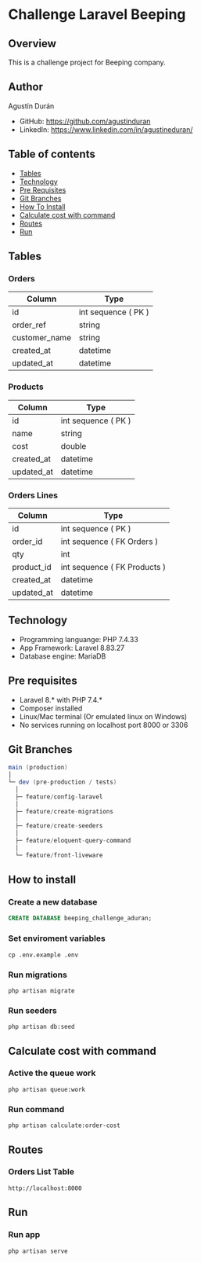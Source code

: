 # Challenge Laravel Beeping

## Overview
This is a challenge project for Beeping company.

## Author

Agustín Durán

- GitHub: https://github.com/agustinduran
- LinkedIn: https://www.linkedin.com/in/agustineduran/

## Table of contents

- [Tables](#tables)
- [Technology](#technology)
- [Pre Requisites](#pre-requisites)
- [Git Branches](#git-branches)
- [How To Install](#how-to-install)
- [Calculate cost with command](#calculate-cost-with-command)
- [Routes](#routes)
- [Run](#run)

## Tables

### Orders

Column | Type
------ | ----
id | int sequence ( PK )
order_ref | string
customer_name | string
created_at | datetime
updated_at | datetime

### Products
Column | Type
------ | ----
id | int sequence ( PK )
name | string
cost | double
created_at | datetime
updated_at | datetime

### Orders Lines
Column | Type
------ | ----
id | int sequence ( PK )
order_id | int sequence ( FK Orders )
qty | int
product_id | int sequence ( FK Products )
created_at | datetime
updated_at | datetime

## Technology

* Programming languange: PHP 7.4.33
* App Framework: Laravel 8.83.27
* Database engine: MariaDB

## Pre requisites

* Laravel 8.* with PHP 7.4.*
* Composer installed
* Linux/Mac terminal (Or emulated linux on Windows)
* No services running on localhost port 8000 or 3306

## Git Branches
```scala
main (production)
│
└─ dev (pre-production / tests)
  │
  ├─ feature/config-laravel
  │
  ├─ feature/create-migrations
  │
  ├─ feature/create-seeders
  │
  ├─ feature/eloquent-query-command
  │
  └─ feature/front-liveware
```

## How to install

### Create a new database
```sql
CREATE DATABASE beeping_challenge_aduran;
```

### Set enviroment variables
```
cp .env.example .env
```

### Run migrations
```
php artisan migrate
```

### Run seeders
```
php artisan db:seed
```

## Calculate cost with command

### Active the queue work
```
php artisan queue:work
```

### Run command
```
php artisan calculate:order-cost
```

## Routes

### Orders List Table
```
http://localhost:8000
```

## Run

### Run app
```
php artisan serve
```